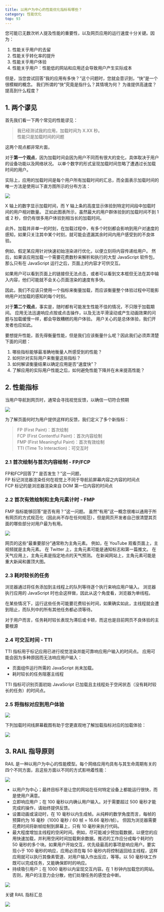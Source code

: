 ```yaml
---
title: 以用户为中心的性能优化指标有哪些？
category: 性能优化
top: 93
---
```


您可能已无数次听人提及性能的重要性，以及网页应用的运行速度十分关键。因为：

1. 性能关乎用户的去留
2. 性能关乎转化率的提升
3. 性能关乎用户体验
4. 性能关乎用户：性能低的网站和应用还会导致用户产生实际成本

但是，当您尝试回答“我的应用有多快？”这个问题时，您就会意识到，“快”是一个很模糊的概念。 我们所谓的“快”究竟是指什么？其情境为何？ 为谁提供高速度？提高到什么程度？

## 1. 两个谬见

首先我们看一下两个常见的性能谬见：

> 我已经测试我的应用，加载时间为 X.XX 秒。  
> 性能只是加载时间的问题

这两个观点都非常片面，

对于**第一个观点**，因为加载时间会因为用户不同而有很大的变化，具体取决于用户的设备功能以及网络状况。 以单个数字的形式呈现加载时间忽略了遭遇过长加载时间的用户。

实际上，应用的加载时间是每个用户所有加载时间的汇总，而全面表示加载时间的唯一方法是使用以下直方图所示的分布方法：

![](../../assets/性能优化/55059453-fa448380-50a9-11e9-8bd3-ce4114082a02.png)

X 轴上的数字显示加载时间，而 Y 轴上条的高度显示体验到特定时间段中加载时间的用户相对数量。 正如此图表所示，虽然最大的用户群体验到的加载时间不到 1 或 2 秒，但仍有很多用户体验到相当长的加载时间。

此外，加载并非单一的时刻，在加载过程中，有多个时刻都会影响到用户对速度的感知，如果只关注其中某个时刻，就可能会遗漏其余时间内用户感受到的不良体验。

例如，假定某应用针对快速初始渲染进行优化，以便立刻将内容传递给用户。 然后，如果该应用加载一个需要花费数秒来解析和执行的大型 JavaScript 软件包，那么只有在 JavaScript 运行之后，页面上的内容才可供交互。

如果用户可以看到页面上的链接但无法点击，或者可以看到文本框但无法在其中输入内容，他们可能就不会关心页面渲染的速度有多快。

因此，我们不应该只使用一个指标来衡量加载，而应该衡量整个体验过程中可能影响用户对加载的感知的每个时刻。

对于**第二个观点**，事实是，随时都有可能发生性能不佳的情况，不只限于加载期间。 应用无法迅速响应点按或点击操作，以及无法平滑滚动或产生动画效果的问题与加载缓慢一样，都会导致糟糕的用户体验。 用户关心的是总体体验，我们开发者也应如此。

要想提升性能，首先得衡量性能，但是我们应该衡量什么呢？因此我们必须弄清楚下面的问题：

1. 哪些指标能够最准确地衡量人所感受到的性能？
2. 如何针对实际用户来衡量这些指标？
3. 如何解读衡量结果以确定应用是否“速度快”？
4. 了解应用的实际用户性能之后，如何避免性能下降并在未来提高性能？

## 2. 性能指标

当用户导航到网页时，通常会寻找视觉反馈，以确信一切符合预期

![](../../assets/性能优化/55059504-10524400-50aa-11e9-9029-f2a9e179c005.png)

为了解页面何时为用户提供这样的反馈，我们定义了多个新指标：

> FP \(First Paint\)：首次绘制  
> FCP \(First Contentful Paint\)：首次内容绘制  
> FMP \(First Meaningful Paint\)：首次有效绘制  
> TTI \(Time To Interaction\)：可交互时

### 2.1 首次绘制与首次内容绘制 - FP/FCP

FP和FCP回答了“ 是否发生？”这一问题，  
FP 标记浏览器渲染任何在视觉上不同于导航前屏幕内容之内容的时间点  
FCP 标记的是浏览器渲染来自 DOM 第一位内容的时间点

### 2.2 首次有效绘制和主角元素计时 - FMP

FMP 指标能够回答“是否有用？”这一问题。 虽然“有用”这一概念很难以通用于所有网页的方式规范化（因此尚不存在任何规范），但是网页开发者自己很清楚其页面的哪些部分对用户最为有用。

![](../../assets/性能优化/55059515-1b0cd900-50aa-11e9-9de6-33f4588e79c6.png)

网页的这些“最重要部分”通常称为主角元素。 例如，在 YouTube 观看页面上，主视频就是主角元素。 在 Twitter 上，主角元素可能是通知标志和第一篇推文。 在天气应用上，主角元素是指定地点的天气预测。 在新闻网站上，主角元素可能是重大新闻和置顶大图。

### 2.3 耗时较长的任务

浏览器通过将任务添加到主线程上的队列等待逐个执行来响应用户输入。 浏览器执行应用的 JavaScript 时也会这样做，因此从这个角度看，浏览器为单线程。

在某些情况下，运行这些任务可能要花费较长时间，如果确实如此，主线程就会遭到阻止，而队列中的所有其他任务都必须等待。

对于用户而言，任务耗时较长表现为滞后或卡顿，而这也是目前网页不良体验的主要根源

### 2.4 可交互时间 - TTI

TTI 指标用于标记应用已进行视觉渲染并能可靠响应用户输入的时间点。 应用可能会因为多种原因而无法响应用户输入：

* 页面组件运行所需的 JavaScript 尚未加载。
* 耗时较长的任务阻塞主线程

TTI 指标可识别页面初始 JavaScript 已加载且主线程处于空闲状态（没有耗时较长的任务）的时间点。

### 2.5 将指标对应到用户体验

![](../../assets/性能优化/55059545-28c25e80-50aa-11e9-82e9-e9b1a740923b%20%281%29.png)

下列加载时间线屏幕截图有助于您更直观地了解加载指标对应的加载体验：

![](../../assets/性能优化/55059552-2e1fa900-50aa-11e9-8fbd-b425554d772f.png)

## 3. RAIL 指导原则

RAIL 是一种以用户为中心的性能模型。每个网络应用均具有与其生命周期有关的四个不同方面，且这些方面以不同的方式影响着性能：

![](../../assets/性能优化/RAIL.png)

* 以用户为中心；最终目标不是让您的网站在任何特定设备上都能运行很快，而是使用户满意。
* 立即响应用户；在 100 毫秒以内确认用户输入。对于需要超过 500 毫秒才能完成的操作，请始终提供反馈。
* 设置动画或滚动时，在 10 毫秒以内生成帧。从纯粹的数学角度而言，每帧的预算约为 16 毫秒（1000 毫秒 / 60 帧 = 16.66 毫秒/帧）。 但因为浏览器需要花费时间将新帧绘制到屏幕上，只有 10 毫秒来执行代码。
* 最大程度增加主线程的空闲时间。例如，尽可能减少预加载数据，以便您的应用快速加载，并利用空闲时间加载剩余数据。推迟的工作应分成每个耗时约 50 毫秒的多个块。如果用户开始交互，优先级最高的事项是响应用户。要实现小于 100 毫秒的响应，应用必须在每 50 毫秒内将控制返回给主线程，这样应用就可以执行其像素管道、对用户输入作出反应，等等。以 50 毫秒块工作既可以完成任务，又能确保即时的响应。
* 持续吸引用户；在 1000 毫秒以内呈现交互内容。在 1 秒钟内加载您的网站。否则，用户的注意力会分散，他们处理任务的感觉会中断。

![](../../assets/性能优化/55059667-7e970680-50aa-11e9-8e10-632da04577b6.png)

关键 RAIL 指标汇总

![](../../assets/性能优化/55059677-848ce780-50aa-11e9-9bbc-5291cc5516a8.png)

